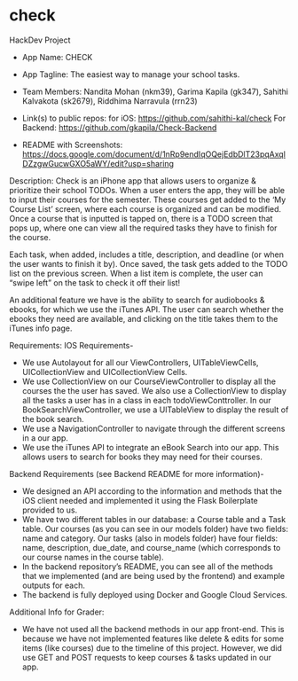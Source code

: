 # check
HackDev Project

* App Name: CHECK
* App Tagline: The easiest way to manage your school tasks.

* Team Members: Nandita Mohan (nkm39), Garima Kapila (gk347), Sahithi Kalvakota (sk2679), Riddhima Narravula (rrn23)

* Link(s) to public repos: 
for iOS: https://github.com/sahithi-kal/check
For Backend: https://github.com/gkapila/Check-Backend

* README with Screenshots: https://docs.google.com/document/d/1nRp9endIqOQejEdbDlT23pqAxqlDZzgwGucwGXO5aWY/edit?usp=sharing

Description: 
Check is an iPhone app that allows users to organize & prioritize their school TODOs. When a user enters the app, they will be able to input their courses for the semester. These courses get added to the ‘My Course List’ screen, where each course is organized and can be modified. Once a course that is inputted is tapped on, there is a TODO screen that pops up, where one can view all the required tasks they have to finish for the course. 

Each task, when added, includes a title, description, and deadline (or when the user wants to finish it by). Once saved, the task gets added to the TODO list on the previous screen. When a list item is complete, the user can “swipe left” on the task to check it off their list! 

An additional feature we have is the ability to search for audiobooks & ebooks, for which we use the iTunes API. The user can search whether the ebooks they need are available, and clicking on the title takes them to the iTunes info page. 


Requirements:
IOS Requirements- 
- We use Autolayout for all our ViewControllers, UITableViewCells, UICollectionView and UICollectionView Cells.
- We use CollectionView on our CourseViewController to display all the courses the the user has saved. We also use a CollectionView to display all the tasks a user has in a class in each todoViewConttroller. In our BookSearchViewController, we use a UITableView to display the result of the book search.
- We use a NavigationController to navigate through the different screens in a our app.
- We use the iTunes API to integrate an eBook Search into our app. This allows users to search for books they may need for their courses.

Backend Requirements (see Backend README for more information)-
- We designed an API according to the information and methods that the iOS client needed and implemented it using the Flask Boilerplate provided to us. 
- We have two different tables in our database: a Course table and a Task table. Our courses (as you can see in our models folder) have two fields: name and category. Our tasks (also in models folder) have four fields: name, description, due_date, and course_name (which corresponds to our course names in the course table). 
- In the backend repository’s README, you can see all of the methods that we implemented (and are being used by the frontend) and example outputs for each. 
- The backend is fully deployed using Docker and Google Cloud Services.

Additional Info for Grader: 
- We have not used all the backend methods in our app front-end. This is because we have not implemented features like delete & edits for some items (like courses) due to the timeline of this project. However, we did use GET and POST requests to keep courses & tasks updated in our app. 
